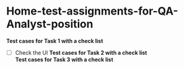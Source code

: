# Home-test-assignments-for-QA-Analyst-position

**Test cases for Task 1 with a check list**  
-[ ] Check the UI
**Test cases for Task 2 with a check list**  
**Test cases for Task 3 with a check list**    

